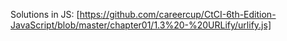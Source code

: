 Solutions in JS:
[https://github.com/careercup/CtCI-6th-Edition-JavaScript/blob/master/chapter01/1.3%20-%20URLify/urlify.js]